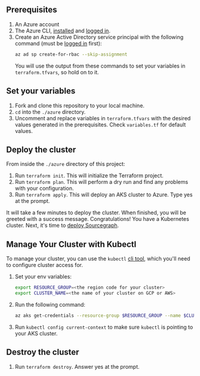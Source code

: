 ## Prerequisites
1. An Azure account
2. The Azure CLI, [installed](https://learn.microsoft.com/en-us/cli/azure/install-azure-cli) and [logged in](https://learn.microsoft.com/en-us/cli/azure/authenticate-azure-cli).
3. Create an Azure Active Directory service principal with the following command (must be [logged in](https://learn.microsoft.com/en-us/cli/azure/authenticate-azure-cli) first):
    ```bash
    az ad sp create-for-rbac --skip-assignment
    ```
   You will use the output from these commands to set your variables in `terraform.tfvars`, so hold on to it.

## Set your variables
1. Fork and clone this repository to your local machine.
2. `cd` into the `./azure` directory.
3. Uncomment and replace variables in `terraform.tfvars` with the desired values generated in the prerequisites. Check `variables.tf` for default values.

## Deploy the cluster
From inside the `./azure` directory of this project:
1. Run `terraform init`. This will initialize the Terraform project.
2. Run `terraform plan`. This will perform a dry run and find any problems with your configuration.
3. Run `terraform apply`. This will deploy an AKS cluster to Azure. Type yes at the prompt.

It will take a few minutes to deploy the cluster. When finished, you will be greeted with a success message.
Congratulations! You have a Kubernetes cluster. Next, it's time to [deploy Sourcegraph](https://docs.sourcegraph.com/admin/deploy/kubernetes/configure).

## Manage Your Cluster with Kubectl
To manage your cluster, you can use the `kubectl` [cli tool](https://kubernetes.io/docs/tasks/tools/), which you'll need to configure cluster access for.

1. Set your env variables:
    ```bash
    export RESOURCE_GROUP=<the region code for your cluster>
    export CLUSTER_NAME=<the name of your cluster on GCP or AWS>
    ```
2. Run the following command:
    ```bash
    az aks get-credentials --resource-group $RESOURCE_GROUP --name $CLUSTER_NAME
    ```
3. Run `kubectl config current-context` to make sure `kubectl` is pointing to your AKS cluster.

## Destroy the cluster
1. Run `terraform destroy`. Answer yes at the prompt.
